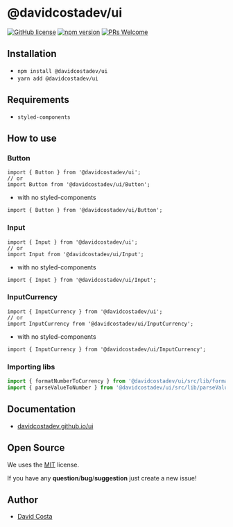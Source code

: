 # @davidcostadev/ui

[![GitHub license](https://img.shields.io/github/license/davidcostadev/ui.svg)](https://github.com/davidcostadev/ui/blob/master/LICENSE)
[![npm version](https://img.shields.io/npm/v/ui.svg)](https://www.npmjs.com/package/@davidcostadev/ui)
[![PRs Welcome](https://img.shields.io/badge/PRs-welcome-brightgreen.svg)](http://makeapullrequest.com)

## Installation

- `npm install @davidcostadev/ui`
- `yarn add @davidcostadev/ui`

## Requirements

- `styled-components`

## How to use

### Button

```tsx
import { Button } from '@davidcostadev/ui';
// or
import Button from '@davidcostadev/ui/Button';
```

- with no styled-components

```tsx
import { Button } from '@davidcostadev/ui/Button';
```

### Input

```tsx
import { Input } from '@davidcostadev/ui';
// or
import Input from '@davidcostadev/ui/Input';
```

- with no styled-components

```tsx
import { Input } from '@davidcostadev/ui/Input';
```

### InputCurrency

```tsx
import { InputCurrency } from '@davidcostadev/ui';
// or
import InputCurrency from '@davidcostadev/ui/InputCurrency';
```

- with no styled-components

```tsx
import { InputCurrency } from '@davidcostadev/ui/InputCurrency';
```

### Importing libs

```ts
import { formatNumberToCurrency } from '@davidcostadev/ui/src/lib/formatNumberToCurrency';
import { parseValueToNumber } from '@davidcostadev/ui/src/lib/parseValueToNumber';
```

## Documentation

- [davidcostadev.github.io/ui](https://davidcostadev.github.io/ui/)

## Open Source

We uses the [MIT](/LICENSE) license.

If you have any **question**/**bug**/**suggestion** just create a new issue!

## Author

- [David Costa](https://github.com/davidcostadev)
